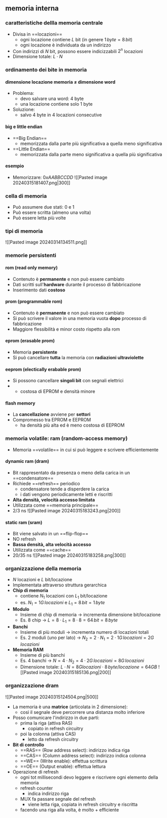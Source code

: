 ## memoria interna
### caratteristiche dellla memoria centrale
- Divisa in ==locazioni==
	- ogni locazione contiene $L$ bit (in genere $1\,byte=8\,bit$)
	- ogni locazione è individuata da un indirizzo
- Con indirizzi di $N$ bit, possono essere indicizzabili $2^n$ locazioni
- Dimensione totale: $L\cdot N$
### ordinamento dei bite in memoria
#### dimensione locazione memoria ≠ dimensione word
- Problema:
	- devo salvare una word: 4 byte
	- una locazione contiene solo 1 byte
- Soluzione:
	- salvo 4 byte in 4 locazioni consecutive
#### big e little endian
- ==Big Endian==
	- memorizzata dalla parte più significativa a quella meno significativa
- ==Little Endian==
	- memorizzata dalla parte meno significativa a quella più significativa
#### esempio
- Memorizzare: $0xAABBCCDD$
![[Pasted image 20240315181407.png|300]]
### cella di memoria
- Può assumere due stati: $0$ e $1$
- Può essere scritta (almeno una volta)
- Può essere letta più volte
### tipi di memoria
![[Pasted image 20240314134511.png]]
### memorie persistenti
#### rom (read only memory)
- Contenuto è **permanente** e non può essere cambiato
- Dati scritti sull'**hardware** durante il processo di fabbricazione
- Inserimento dati **costoso** 
#### prom (programmable rom)
- Contenuto è **permanente** e non può essere cambiato
- Si può scrivere il valore in una memoria vuota **dopo** processo di fabbricazione
- Maggiore flessibilità e minor costo rispetto alla rom
####  eprom (erasable prom)
- Memoria **persistente**
- Si può cancellare **tutta** la memoria con **radiazioni ultraviolette**
#### eeprom (electically erabable prom)
- Si possono cancellare **singoli bit** con segnali elettrici
- + costosa di EPROM e densità minore
#### flash memory
- La **cancellazione** avviene per **settori**
- Compromesso tra EPROM e EEPROM
	- ha densità più alta ed è meno costosa di EEPROM
### memoria volatile: ram (random-access memory)
- Memoria ==volatile== in cui si può leggere e scrivere efficientemente
#### dynamic ram (dram)
- Bit rappresentato da presenza o meno della carica in un ==condensatore==
- Richiede ==refresh== periodico
	- condensatore tende a disperdere la carica
	- i dati vengono periodicamente letti e riscritti
- **Alta densità, velocità accesso limitata**
- Utilizzata come ==memoria principale==
- 2/3 ns
![[Pasted image 20240315183243.png|200]]
#### static ram (sram)
- Bit viene salvato in un ==flip-flop==
- NO refresh
- **Bassa densità, alta velocità accesso**
- Utilizzata come ==cache==
- 20/35 ns
![[Pasted image 20240315183258.png|300]]
### organizzazione della memoria
- $N$ locazioni e $L$ bit/locazione
- Implementata attraverso struttura gerarchica
- **Chip di memoria**
	- contiene $N_{1}$ locazioni con $L_1$ bit/locazione
	- es. $N_1=1G\,locazioni$ e $L_{1}=8\,bit=1\,byte$ 
- **Modulo**
	- Insieme di chip di memoria -> incrementa dimensione bit/locazione
	- Es. 8 chip -> $L=8\cdot L_1=8\cdot8=64\,bit=8\,byte$ 
- **Banchi**
	- Insieme di più moduli -> incrementa numero di locazioni totali
	- Es. 2 moduli (uno per lato) -> $N_2=2\cdot N_1=2\cdot 1G\,locazioni=2G\,locazioni$
- **Memoria RAM**
	- Insieme di più banchi
	- Es. 4 banchi -> $N=4\cdot N_2=4\cdot 2G\,locazioni=8G\,locazioni$
	- Dimensione totale: $L\cdot N=8G locazioni \cdot 8\,byte/locazione=64GB$
![[Pasted image 20240315185136.png|200]]
### organizzazione dram
![[Pasted image 20240315124504.png|500]]
- La memoria è una **matrice** (articolata in 2 dimensione):
	- così il segnale deve percorrere una distanza molto inferiore
- Posso comunicare l'indirizzo in due parti:
	- prima la riga (attiva RAS)
		- copiato in refresh circuitry
	- poi la colonna (attiva CAS)
		- letto da refresh circuitry
- **Bit di controllo**
	- ==RAS== (Row address select): indirizzo indica riga
	- ==CAS== (Column address select): indirizzo indica colonna
	- ==WE== (Write enable): effettua scrittura
	- ==OE== (Output enable): effettua lettura
- Operazione di refresh
	- ogni tot millisecondi devo leggere e riscrivere ogni elemento della memoria
	- refresh counter
		- indica indirizzo riga
	- MUX fa passare segnale del refresh
		- viene letta riga, copiata in refresh circuitry e riscritta
	- facendo una riga alla volta, è molto + efficiente